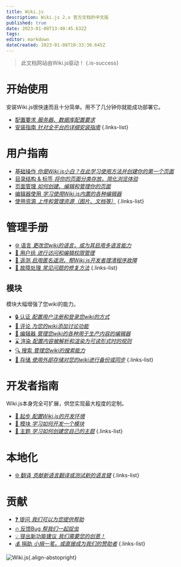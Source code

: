 ```yaml
---
title: Wiki.js
description: Wiki.js 2.x 官方文档的中文版
published: true
date: 2023-01-08T13:49:45.632Z
tags: 
editor: markdown
dateCreated: 2023-01-08T10:33:30.645Z
---
```


> 此文档网站由Wiki.js驱动！
{.is-success}

# 开始使用

安装Wiki.js很快速而且十分简单。用不了几分钟你就能成功部署它。

- [配置要求 *服务器、数据库配置要求*](/install/requirements)
- [安装指南 *针对全平台的详细安装指南*](/install)
{.links-list}

# 用户指南

- [基础操作 *你是Wiki.js小白？在此学习使用方法并创建你的第一个页面*](/guide/intro)
- [目录结构 & 标签 *将你的页面分类存放，简化浏览体验*](/guide/structure)
- [页面管理 *如何创建、编辑和管理你的页面*](/guide/pages)
- [编辑器使用 *学习使用Wiki.js内置的各种编辑器*](/editors)
- [使用资源 *上传和管理资源（图片、文档等）*](/guide/assets)
{.links-list}

# 管理手册

- [:globe_with_meridians: 语言 *更改您wiki的语言，或为其启用多语言能力*](/locales)
- [:busts_in_silhouette: 用户组 *进行访问和编辑权限管理*](/groups)
- [:satellite: 遥测 *启用匿名遥测，帮Wiki.js开发者理清程序故障*](/telemetry)
- [:wrench: 故障处理 *常见问题的修复方法*](/troubleshooting)
{.links-list}

## 模块
模块大幅增强了您wiki的能力。
- [:lock: 认证 *配置用户注册和登录您wiki的方式*](/auth)
- [:speech_balloon: 评论 *为您的wiki添加讨论功能*](/comments)
- [:pencil: 编辑器 *管理您wiki的各种用于生产内容的编辑器*](/editors)
- [:hourglass: 渲染 *配置内容被解析和渲染为可读形式时的规则*](/rendering)
- [:mag: 搜索 *管理您wiki的搜索能力*](/search)
- [:floppy_disk: 存储 *使用外部存储对您的wiki进行备份或同步*](/storage)
{.links-list}

# 开发者指南
Wiki.js本身完全可扩展，供您实现最大程度的定制。

- [:book: 起步 *配置Wiki.js的开发环境*](/dev)
- [:closed_book: 模块 *学习如何开发一个模块*](/dev/modules)
- [:art: 主题 *学习如何创建您自己的主题*](/dev/themes)
{.links-list}

# 本地化
- [:globe_with_meridians: 翻译 *贡献新语言翻译或测试新的语言键*](/dev/translations)
{.links-list}

# 贡献
- [:question: 提问 *我们可以为您提供帮助*](https://github.com/Requarks/wiki/discussions)
- [:fire: 反馈Bug *帮我们一起捉虫*](https://github.com/Requarks/wiki/discussions)
- [:bulb: 提出新功能建议 *我们需要您的创意！*](https://requests.requarks.io/wiki)
- [:moneybag: 捐助 *小捐一笔，或直接成为我们的赞助者*](https://js.wiki/donate)
{.links-list}

![Wiki.js](https://static.requarks.io/logo/wikijs-butterfly.svg){.align-abstopright}